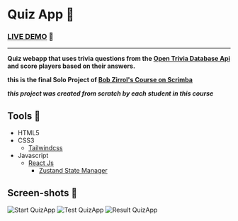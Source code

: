 # Quiz App 🤔

### [LIVE DEMO](https://trivia-webapp-quiz.netlify.app/) 🚀

---

**Quiz webapp that uses trivia questions from the [Open Trivia Database Api](https://opentdb.com/) and score players based on their answers.**

**this is the final Solo Project of [Bob Zirrol's Course on Scrimba](https://scrimba.com/learn/learnreact)**

**_this project was created from scratch by each student in this course_**

## Tools 🔨

- HTML5
- CSS3
  - [Tailwindcss](https://tailwindcss.com/)
- Javascript
  - [React Js](https://beta.reactjs.org/)
    - [Zustand State Manager](https://zustand-demo.pmnd.rs/)

## Screen-shots 📸

![Start QuizApp](https://user-images.githubusercontent.com/112376589/222960880-0922aaef-cdf7-414c-8418-8599bee3d445.png)
![Test QuizApp](https://user-images.githubusercontent.com/112376589/222960886-1b6db951-94c6-419e-a69d-465922ed947b.png)
![Result QuizApp](https://user-images.githubusercontent.com/112376589/222960890-87990d35-c531-46a1-b0fa-b9ee2ebf39a4.png)
